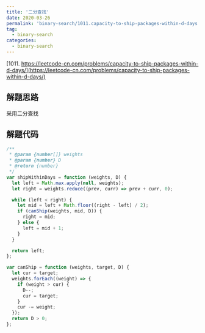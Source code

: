 ```yaml
---
title: '二分查找'
date: 2020-03-26
permalink: 'binary-search/1011.capacity-to-ship-packages-within-d-days'
tag:
  - binary-search
categories:
  - binary-search
---
```


[1011. https://leetcode-cn.com/problems/capacity-to-ship-packages-within-d-days/](https://leetcode-cn.com/problems/capacity-to-ship-packages-within-d-days/)

## 解题思路

采用二分查找

## 解题代码

```js
/**
 * @param {number[]} weights
 * @param {number} D
 * @return {number}
 */
var shipWithinDays = function (weights, D) {
  let left = Math.max.apply(null, weights);
  let right = weights.reduce((prev, curr) => prev + curr, 0);

  while (left < right) {
    let mid = left + Math.floor((right - left) / 2);
    if (canShip(weights, mid, D)) {
      right = mid;
    } else {
      left = mid + 1;
    }
  }

  return left;
};

var canShip = function (weights, target, D) {
  let cur = target;
  weights.forEach((weight) => {
    if (weight > cur) {
      D--;
      cur = target;
    }
    cur -= weight;
  });
  return D > 0;
};
```
